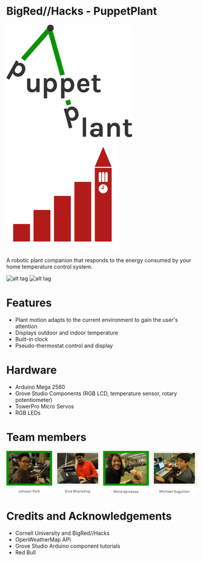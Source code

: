 # BigRed//Hacks - PuppetPlant

![alt tag](/img/logo.png) ![alt tag](/img/brh.png)


A robotic plant companion that responds to the energy consumed by your home temperature control system.


![alt tag](/img/green.png) ![alt tag](/img/red.png)

# Features

- Plant motion adapts to the current environment to gain the user's attention
- Displays outdoor and indoor temperature
- Built-in clock
- Pseudo-thermostat control and display

# Hardware

- Arduino Mega 2560
- Grove Studio Components (RGB LCD, temperature sensor, rotary potentiometer)
- TowerPro Micro Servos
- RGB LEDs

# Team members

![alt tag](/img/themakers.png)

# Credits and Acknowledgements

- Cornell University and BigRed//Hacks
- OpenWeatherMap API
- Grove Studio Arduino component tutorials
- Red Bull

